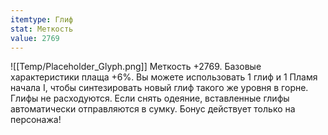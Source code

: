 ```yaml
---
itemtype: Глиф
stat: Меткость 
value: 2769
---
```

![[Temp/Placeholder_Glyph.png]]
Меткость +2769. Базовые характеристики плаща +6%. Вы можете использовать 1 глиф и 1 Пламя начала I, чтобы синтезировать новый глиф такого же уровня в горне. Глифы не расходуются. Если снять одеяние, вставленные глифы автоматически отправляются в сумку. Бонус действует только на персонажа!
